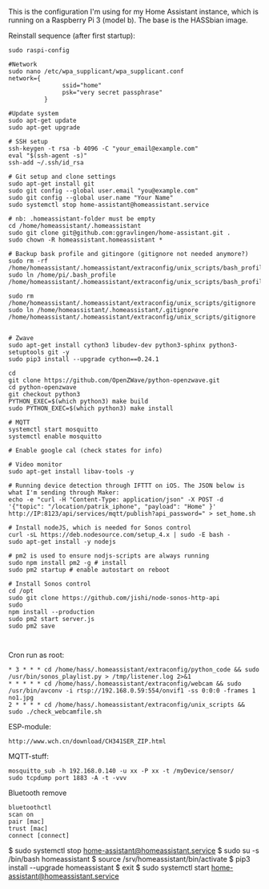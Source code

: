 This is the configuration I'm using for my Home Assistant instance, which is running on a Raspberry Pi 3 (model b). The base is the HASSbian image.

Reinstall sequence (after first startup):
```
sudo raspi-config

#Network
sudo nano /etc/wpa_supplicant/wpa_supplicant.conf
network={
               ssid="home"
               psk="very secret passphrase"
          }

#Update system
sudo apt-get update
sudo apt-get upgrade

# SSH setup
ssh-keygen -t rsa -b 4096 -C "your_email@example.com"
eval "$(ssh-agent -s)"
ssh-add ~/.ssh/id_rsa

# Git setup and clone settings
sudo apt-get install git
sudo git config --global user.email "you@example.com"
sudo git config --global user.name "Your Name"
sudo systemctl stop home-assistant@homeassistant.service

# nb: .homeassistant-folder must be empty
cd /home/homeassistant/.homeassistant
sudo git clone git@github.com:ggravlingen/home-assistant.git .
sudo chown -R homeassistant.homeassistant *

# Backup bask profile and gitingore (gitignore not needed anymore?)
sudo rm -rf /home/homeassistant/.homeassistant/extraconfig/unix_scripts/bash_profile
sudo ln /home/pi/.bash_profile /home/homeassistant/.homeassistant/extraconfig/unix_scripts/bash_profile

sudo rm /home/homeassistant/.homeassistant/extraconfig/unix_scripts/gitignore
sudo ln /home/homeassistant/.homeassistant/.gitignore /home/homeassistant/.homeassistant/extraconfig/unix_scripts/gitignore


# Zwave
sudo apt-get install cython3 libudev-dev python3-sphinx python3-setuptools git -y
sudo pip3 install --upgrade cython==0.24.1

cd
git clone https://github.com/OpenZWave/python-openzwave.git
cd python-openzwave
git checkout python3
PYTHON_EXEC=$(which python3) make build
sudo PYTHON_EXEC=$(which python3) make install

# MQTT
systemctl start mosquitto
systemctl enable mosquitto

# Enable google cal (check states for info)

# Video monitor
sudo apt-get install libav-tools -y

# Running device detection through IFTTT on iOS. The JSON below is what I'm sending through Maker:
echo -e "curl -H "Content-Type: application/json" -X POST -d '{"topic": "/location/patrik_iphone", "payload": "Home" }' http://IP:8123/api/services/mqtt/publish?api_password=" > set_home.sh

# Install nodeJS, which is needed for Sonos control
curl -sL https://deb.nodesource.com/setup_4.x | sudo -E bash -
sudo apt-get install -y nodejs

# pm2 is used to ensure nodjs-scripts are always running
sudo npm install pm2 -g # install
sudo pm2 startup # enable autostart on reboot

# Install Sonos control
cd /opt
sudo git clone https://github.com/jishi/node-sonos-http-api
sudo
npm install --production
sudo pm2 start server.js
sudo pm2 save



```



Cron run as root:
```
* 3 * * * cd /home/hass/.homeassistant/extraconfig/python_code && sudo /usr/bin/sonos_playlist.py > /tmp/listener.log 2>&1
* * * * * cd /home/hass/.homeassistant/extraconfig/webcam && sudo /usr/bin/avconv -i rtsp://192.168.0.59:554/onvif1 -ss 0:0:0 -frames 1 no1.jpg
2 * * * * cd /home/hass/.homeassistant/extraconfig/unix_scripts && sudo ./check_webcamfile.sh
```



ESP-module:
```
http://www.wch.cn/download/CH341SER_ZIP.html
```

MQTT-stuff:
```
mosquitto_sub -h 192.168.0.140 -u xx -P xx -t /myDevice/sensor/
sudo tcpdump port 1883 -A -t -vvv
```

Bluetooth remove
```
bluetoothctl
scan on
pair [mac]
trust [mac]
connect [connect]
```



$ sudo systemctl stop home-assistant@homeassistant.service 
$ sudo su -s /bin/bash homeassistant
$  source /srv/homeassistant/bin/activate
$ pip3 install --upgrade homeassistant
$ exit
$ sudo systemctl start home-assistant@homeassistant.service
